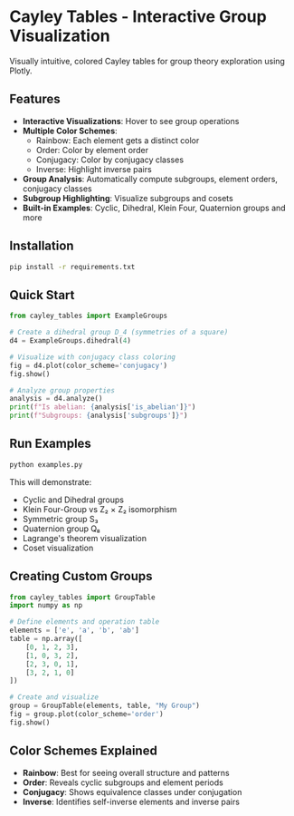 # Cayley Tables - Interactive Group Visualization

Visually intuitive, colored Cayley tables for group theory exploration using Plotly.

## Features

- **Interactive Visualizations**: Hover to see group operations
- **Multiple Color Schemes**:
  - Rainbow: Each element gets a distinct color
  - Order: Color by element order
  - Conjugacy: Color by conjugacy classes
  - Inverse: Highlight inverse pairs
- **Group Analysis**: Automatically compute subgroups, element orders, conjugacy classes
- **Subgroup Highlighting**: Visualize subgroups and cosets
- **Built-in Examples**: Cyclic, Dihedral, Klein Four, Quaternion groups and more

## Installation

```bash
pip install -r requirements.txt
```

## Quick Start

```python
from cayley_tables import ExampleGroups

# Create a dihedral group D_4 (symmetries of a square)
d4 = ExampleGroups.dihedral(4)

# Visualize with conjugacy class coloring
fig = d4.plot(color_scheme='conjugacy')
fig.show()

# Analyze group properties
analysis = d4.analyze()
print(f"Is abelian: {analysis['is_abelian']}")
print(f"Subgroups: {analysis['subgroups']}")
```

## Run Examples

```bash
python examples.py
```

This will demonstrate:
- Cyclic and Dihedral groups
- Klein Four-Group vs Z₂ × Z₂ isomorphism
- Symmetric group S₃
- Quaternion group Q₈
- Lagrange's theorem visualization
- Coset visualization

## Creating Custom Groups

```python
from cayley_tables import GroupTable
import numpy as np

# Define elements and operation table
elements = ['e', 'a', 'b', 'ab']
table = np.array([
    [0, 1, 2, 3],
    [1, 0, 3, 2],
    [2, 3, 0, 1],
    [3, 2, 1, 0]
])

# Create and visualize
group = GroupTable(elements, table, "My Group")
fig = group.plot(color_scheme='order')
fig.show()
```

## Color Schemes Explained

- **Rainbow**: Best for seeing overall structure and patterns
- **Order**: Reveals cyclic subgroups and element periods
- **Conjugacy**: Shows equivalence classes under conjugation
- **Inverse**: Identifies self-inverse elements and inverse pairs
